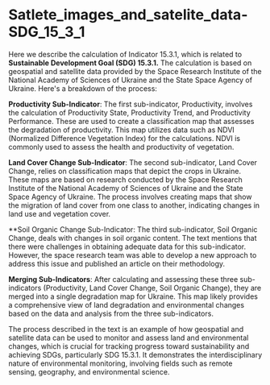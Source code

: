 # Satlete_images_and_satelite_data-SDG_15_3_1

Here we describe the calculation of Indicator 15.3.1, which is related to **Sustainable Development Goal (SDG) 15.3.1.** The calculation is based on geospatial and satellite data provided by the Space Research Institute of the National Academy of Sciences of Ukraine and the State Space Agency of Ukraine. Here's a breakdown of the process:

**Productivity Sub-Indicator**: The first sub-indicator, Productivity, involves the calculation of Productivity State, Productivity Trend, and Productivity Performance. These are used to create a classification map that assesses the degradation of productivity. This map utilizes data such as NDVI (Normalized Difference Vegetation Index) for the calculations. NDVI is commonly used to assess the health and productivity of vegetation.

**Land Cover Change Sub-Indicator**: The second sub-indicator, Land Cover Change, relies on classification maps that depict the crops in Ukraine. These maps are based on research conducted by the Space Research Institute of the National Academy of Sciences of Ukraine and the State Space Agency of Ukraine. The process involves creating maps that show the migration of land cover from one class to another, indicating changes in land use and vegetation cover.

**Soil Organic Change Sub-Indicator: The third sub-indicator, Soil Organic Change, deals with changes in soil organic content. The text mentions that there were challenges in obtaining adequate data for this sub-indicator. However, the space research team was able to develop a new approach to address this issue and published an article on their methodology.

**Merging Sub-Indicators**: After calculating and assessing these three sub-indicators (Productivity, Land Cover Change, Soil Organic Change), they are merged into a single degradation map for Ukraine. This map likely provides a comprehensive view of land degradation and environmental changes based on the data and analysis from the three sub-indicators.

The process described in the text is an example of how geospatial and satellite data can be used to monitor and assess land and environmental changes, which is crucial for tracking progress toward sustainability and achieving SDGs, particularly SDG 15.3.1. It demonstrates the interdisciplinary nature of environmental monitoring, involving fields such as remote sensing, geography, and environmental science.
